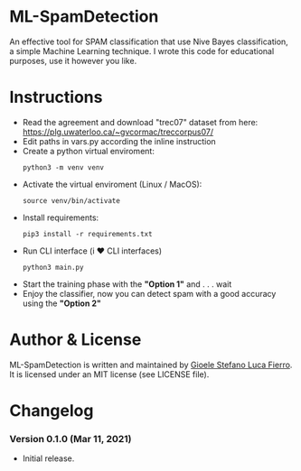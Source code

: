 # ML-SpamDetection #
An effective tool for SPAM classification that use Nive Bayes classification, a simple Machine Learning technique. I wrote this code for educational purposes, use it however you like.



# Instructions #
- Read the agreement and download "trec07" dataset from here: https://plg.uwaterloo.ca/~gvcormac/treccorpus07/ 
- Edit paths in vars.py according the inline instruction
- Create a python virtual enviroment:
    ```
    python3 -m venv venv 
    ```
- Activate the virtual enviroment (Linux / MacOS):
    ```
    source venv/bin/activate 
    ```
- Install requirements:
    ```
    pip3 install -r requirements.txt 
    ```
- Run CLI interface (i :heart: CLI interfaces)
    ```
    python3 main.py 
    ```
- Start the training phase with the **"Option 1"** and . . . wait
- Enjoy the classifier, now you can detect spam with a good accuracy using the **"Option 2"**




# Author & License #
ML-SpamDetection is written and maintained by [Gioele Stefano Luca Fierro](https://gslf.it). It is licensed under an MIT license (see LICENSE file).


# Changelog #
### Version 0.1.0 (Mar 11, 2021) ###
- Initial release.
